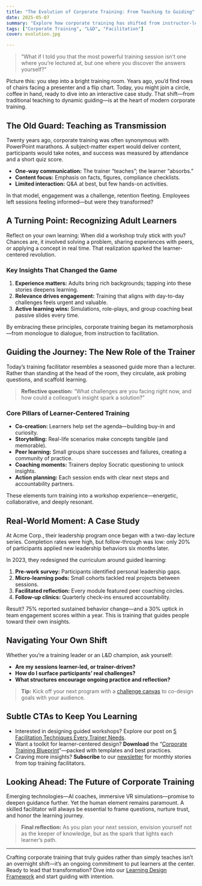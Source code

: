 ```yaml
---
title: "The Evolution of Corporate Training: From Teaching to Guiding"
date: 2025-05-07
summary: "Explore how corporate training has shifted from instructor-led models to learner-centered guidance, boosting engagement and performance."
tags: ["Corporate Training", "L&D", "Facilitation"]
cover: evolution.jpg

---
```


> “What if I told you that the most powerful training session isn’t one where you’re lectured at, but one where you discover the answers yourself?”

Picture this: you step into a bright training room. Years ago, you’d find rows of chairs facing a presenter and a flip chart. Today, you might join a circle, coffee in hand, ready to dive into an interactive case study. That shift—from traditional teaching to dynamic guiding—is at the heart of modern corporate training.

## The Old Guard: Teaching as Transmission

Twenty years ago, corporate training was often synonymous with PowerPoint marathons. A subject-matter expert would deliver content, participants would take notes, and success was measured by attendance and a short quiz score.

- **One-way communication:** The trainer “teaches”; the learner “absorbs.”  
- **Content focus:** Emphasis on facts, figures, compliance checklists.  
- **Limited interaction:** Q&A at best, but few hands-on activities.  

In that model, engagement was a challenge, retention fleeting. Employees left sessions feeling informed—but were they transformed?

## A Turning Point: Recognizing Adult Learners

Reflect on your own learning: When did a workshop truly stick with you? Chances are, it involved solving a problem, sharing experiences with peers, or applying a concept in real time. That realization sparked the learner-centered revolution.

### Key Insights That Changed the Game

1. **Experience matters:** Adults bring rich backgrounds; tapping into these stories deepens learning.  
2. **Relevance drives engagement:** Training that aligns with day-to-day challenges feels urgent and valuable.  
3. **Active learning wins:** Simulations, role-plays, and group coaching beat passive slides every time.  

By embracing these principles, corporate training began its metamorphosis—from monologue to dialogue, from instruction to facilitation.

## Guiding the Journey: The New Role of the Trainer

Today’s training facilitator resembles a seasoned guide more than a lecturer. Rather than standing at the head of the room, they circulate, ask probing questions, and scaffold learning.

> **Reflective question:** “What challenges are you facing right now, and how could a colleague’s insight spark a solution?”

### Core Pillars of Learner-Centered Training

- **Co-creation:** Learners help set the agenda—building buy-in and curiosity.  
- **Storytelling:** Real-life scenarios make concepts tangible (and memorable).  
- **Peer learning:** Small groups share successes and failures, creating a community of practice.  
- **Coaching moments:** Trainers deploy Socratic questioning to unlock insights.  
- **Action planning:** Each session ends with clear next steps and accountability partners.  

These elements turn training into a workshop experience—energetic, collaborative, and deeply resonant.

## Real-World Moment: A Case Study

At Acme Corp., their leadership program once began with a two-day lecture series. Completion rates were high, but follow-through was low: only 20% of participants applied new leadership behaviors six months later.

In 2023, they redesigned the curriculum around guided learning:

1. **Pre-work survey:** Participants identified personal leadership gaps.  
2. **Micro-learning pods:** Small cohorts tackled real projects between sessions.  
3. **Facilitated reflection:** Every module featured peer coaching circles.  
4. **Follow-up clinics:** Quarterly check-ins ensured accountability.  

Result? 75% reported sustained behavior change—and a 30% uptick in team engagement scores within a year. This is training that guides people toward their own insights.

## Navigating Your Own Shift

Whether you’re a training leader or an L&D champion, ask yourself:

- **Are my sessions learner-led, or trainer-driven?**  
- **How do I surface participants’ real challenges?**  
- **What structures encourage ongoing practice and reflection?**  

> **Tip:** Kick off your next program with a [challenge canvas](/resources/challenge-canvas) to co-design goals with your audience.

## Subtle CTAs to Keep You Learning

- Interested in designing guided workshops? Explore our post on [5 Facilitation Techniques Every Trainer Needs](/blog/facilitation-techniques).  
- Want a toolkit for learner-centered design? **Download** the “[Corporate Training Blueprint](/downloads/corporate-training-blueprint.pdf)”—packed with templates and best practices.  
- Craving more insights? **Subscribe** to our [newsletter](/subscribe) for monthly stories from top training facilitators.

## Looking Ahead: The Future of Corporate Training

Emerging technologies—AI coaches, immersive VR simulations—promise to deepen guidance further. Yet the human element remains paramount. A skilled facilitator will always be essential to frame questions, nurture trust, and honor the learning journey.

> **Final reflection:** As you plan your next session, envision yourself not as the keeper of knowledge, but as the spark that lights each learner’s path.

---

Crafting corporate training that truly guides rather than simply teaches isn’t an overnight shift—it’s an ongoing commitment to put learners at the center. Ready to lead that transformation? Dive into our [Learning Design Framework](/resources/learning-design) and start guiding with intention.
